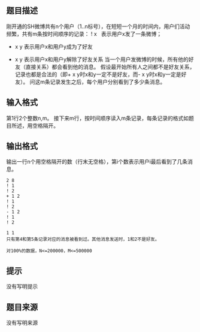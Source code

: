 


## 题目描述
刚开通的SH微博共有n个用户（1..n标号），在短短一个月的时间内，用户们活动频繁，共有m条按时间顺序的记录：
! x   表示用户x发了一条微博；
+ x y 表示用户x和用户y成为了好友
- x y 表示用户x和用户y解除了好友关系
当一个用户发微博的时候，所有他的好友（直接关系）都会看到他的消息。
假设最开始所有人之间都不是好友关系，记录也都是合法的（即+ x y时x和y一定不是好友，而- x y时x和y一定是好友）。
问这m条记录发生之后，每个用户分别看到了多少条消息。
## 输入格式
第1行2个整数n,m。
接下来m行，按时间顺序读入m条记录，每条记录的格式如题目所述，用空格隔开。
## 输出格式
输出一行n个用空格隔开的数（行末无空格），第i个数表示用户i最后看到了几条消息。

```input1
2 8
! 1
! 2
+ 1 2
! 1
! 2
- 1 2
! 1
! 2

```

```output1
1 1
只有第4和第5条记录对应的消息被看到过。其他消息发送时，1和2不是好友。

对100%的数据，N<=200000，M<=500000
```

## 提示
没有写明提示
## 题目来源
没有写明来源


